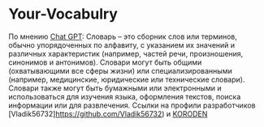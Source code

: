 # Your-Vocabulry
По мнению [Chat GPT](https://gpt-chatbot.ru/):
Словарь – это сборник слов или терминов, обычно упорядоченных по алфавиту, с указанием их значений и различных характеристик (например, частей речи, произношения, синонимов и антонимов). Словари могут быть общими (охватывающими все сферы жизни) или специализированными (например, медицинские, юридические или технические словари). Словари также могут быть бумажными или электронными и использоваться для изучения языка, оформления текстов, поиска информации или для развлечения.
Ссылки на профили разработчиков [Vladik56732]https://github.com/Vladik56732) и [KORODEN](https://github.com/KORODEN)
